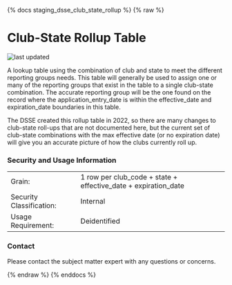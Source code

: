 {% docs staging_dsse_club_state_rollup %}
{% raw %}

# Club-State Rollup Table

![last updated](assets/update_badges/staging_dsse_company_club_hierarchy.svg)

A lookup table using the combination of club and state to meet the different
reporting groups needs. This table will generally be used to assign one or many of the 
reporting groups that exist in the table to a single club-state combination. The accurate
reporting group will be the one found on the record where the application_entry_date
is within the effective_date and expiration_date boundaries in this table. 

The DSSE created this rollup table in 2022, so there are many changes to club-state roll-ups that
are not documented here, but the current set of club-state combinations with the max effective
date (or no expiration date) will give you an accurate picture of how the clubs currently roll up.

### Security and Usage Information

|     |     |
| --- | --- |
| Grain:                    | 1 row per club_code + state + effective_date + expiration_date |
| Security Classification:  | Internal |
| Usage Requirement:        | Deidentified |

### Contact
Please contact the subject matter expert with any questions or concerns.

{% endraw %}
{% enddocs %}